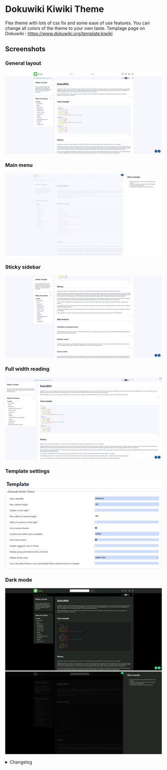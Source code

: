 # Dokuwiki Kiwiki Theme

Flex theme with lots of css fix and some ease of use features. You can change all colors of the theme to your own taste.
Templage page on Dokuwiki : https://www.dokuwiki.org/template:kiwiki

## Screenshots
### General layout
![General layout](./screenshots/01-screenshot-kiwiki.jpg)
### Main menu
![Main menu](./screenshots/02-screenshot-kiwiki-menu.jpg)
### Sticky sidebar
![Sticky sidebar](./screenshots/03-screenshot-kiwiki-sticky.jpg)
### Full width reading
![Full width reading](./screenshots/04-screenshot-kiwiki-full-width.jpg)
### Template settings
![Template settings](./screenshots/05-screenshot-configuration-settings-kiwiki.jpg)
### Dark mode
![General layout dark](./screenshots/06-screenshot-kiwiki-dark.jpg)
![Menu dark](./screenshots/07-screenshot-kiwiki-dark.jpg)

<details>
  <summary>Changelog</summary>
### 2025-07-08
This new version of Kiwiki is a major refactoring of the layout to get Sidebars default functionnality from Dokuwiki working (see https://github.com/nicolasprigent/Dokuwiki-Kiwiki-Theme/issues/42).

For UI reasons, I've decided to add my previous menu functionnality in a burger menu : this menu functionnality was intended at first to be accessible accross all website, so now that sidebars are available, it makes more sense to put the menu like this. It also solve this issue : https://github.com/nicolasprigent/Dokuwiki-Kiwiki-Theme/issues/26
Other fixes : 

- Added two options to get the sidebar, table of content or both on the right side of the website https://github.com/nicolasprigent/Dokuwiki-Kiwiki-Theme/issues/37
- CSS fixes and new functionnalities to get menu and new content layout working
- Better TOC sticky on mobile
- Sidebar is now on the bottom of the page on mobile
- Default content max width is now 1600px to get a better experience when using left and right sidebars together.
  
### 2025-07-07
- Fix:Cross site scripting vulnerability (https://github.com/nicolasprigent/Dokuwiki-Kiwiki-Theme/issues/43)

### 2025-04-30
- Fix:table of content not showing on some admin pages

### 2025-04-24
- Added informal german language
  
### 2025-01-24
- Fix:the edit icon on revisions https://github.com/nicolasprigent/Dokuwiki-Kiwiki-Theme/issues/36
  
### 2024-12-12
- Fix:the edit menu button for non-root domain installs
  
### 2024-11-27
- Fix:CSS fixes for discussion plugin

### 2024-10-30
- Added a functionnality to get a different logo on dark/light theme (https://github.com/nicolasprigent/Dokuwiki-Kiwiki-Theme/issues/31). Upload your custom logos on the root of your install :
  - logo.png for default logo (still mandatory for this to work)
  - logo-dark.png for dark logo
  - logo-light.png for light logo

### 2024-05-13
- Fix: php warning errors on non existing variables https://github.com/nicolasprigent/Dokuwiki-Kiwiki-Theme/issues/16
- Refactoring of the edit icon button for it to use the correct dokuwiki classes (Menu and MenuItem), and get the same authorizations than the default edit page link. https://github.com/nicolasprigent/Dokuwiki-Kiwiki-Theme/issues/23
  
### 2024-02-26
- Fix: edit_page button break when userewrite and useslash config enabled. Thanks to @AzurCrystal
- Fix : long links overflow on mobile view. Thanks to @Gabe-LSN

### 2024-01-27
- Added max height for left menu

### 2024-01-16
- Added Chinese language. Thanks to @AzurCrystal

### 2024-01-10
- Added css for tables in content
  
### 2023-11-27
- Updated editor css for readability

### 2023-11-23
- The edit button was limited to admin group only, now it checks edit permissions
  
### 2023-11-06
- Fix on mobile menu switch not hiding navigation menu on mobile if translation plugin is activated

### 2023-10-19 (features suggestions from @Chris75forumname -> https://github.com/nicolasprigent/Dokuwiki-Kiwiki-Theme/issues/12)
- Added go to bottom button with option to activate it or not
- Added fullscreen button in header
- Added connected user information on footer, with option to activate it or not
- Added ACL informations on footer (only for editors), with option to activate it or not
- Added ACL group list in user page has an info 

### 2023-10-18
- Added back the message area on connection page

### 2023-10-12
- Added max height for table of content in theme configuration

### 2023-10-02
- Bug fix on menu disappearing on deep level pages

### 2023-09-31
- Added compatibility with Translation Plugin
  
### 2023-09-01
- Updated css to have the filters working on small size screens

### 2023-07-25
- new language Added German language - Thanks to @holisticagile
  
### 2023-07-23
- Fixed issue about public wikis getting no header
- Added back to home link on login page
- Some css fixes on login page

### 2023-07-02
- New style parameter for changing header color

### 2023-06-21
- CSS fix for dark mode
- Default style.ini adjusted on some colors
  
### 2023-06-19
- CSS fixes on the extension manager page
- New screenshots to show the theme light/dark mode switcher
- Restored functionnality to change the logo (as described here : https://www.dokuwiki.org/template:dokuwiki#changing_the_logo)

### 2023-06-16
- Added light/dark theme mode, with separated customization
- Detection of os preferences for light or dark mode
- Override with cookie when clicking a button
  
### 2023-06-15
- Fixed word wrapping for pre code blocks on mobile
- Fixed the edit icon position on mobile

### 2023-06-14
- Initial release
</details>
